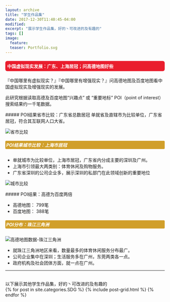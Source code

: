 ```yaml
---
layout: archive
title: "学生作品集"
date: 2017-12-30T11:40:45-04:00
modified:
excerpt: "展示学生作品集，好的丶可改进的及有趣的"
tags: []
image: 
  feature: 
  teaser: Portfolio.svg
---
```


<style>
h4{background: #EA1D2D; color:white; border-radius:6px; padding:6px;}
h5{background: #D19F2A; color:white; border-radius:3px; padding:3px;}
</style>
<h4>中国虚拟现实发展：广东、上海居冠；问高德地图好些</h4>
『中国哪里有虚拟现实？』『中国哪里有增强现实？』问高德地图及百度地图看中国虚拟现实及增强现实的发展。

此研究根据读取高德及百度地图“兴趣点” 或 “重要地标” POI（point of interest）搜索结果约一千笔数据。

<div class="row">
<div class="col-sm-7" markdown="1"><!-- left -->
##### POI结果省市比较：广东省总数居冠
单就省及直辖市为比较单位，广东省居冠，符合其互联网人口大省。

![省市比较](VR_top10p.jpg)

##### POI结果城市比较：上海市居冠

- 单就城市为比较单位，上海市居冠，广东省内分成主要的深圳及广州。
- 上海市引领最大两类别：体育休闲及购物服务。
- 广东省深圳的公司企业多，展示深圳的私部门在此领域创新的重要地位

![城市比较](VR_top10city.jpg)

</div> 
<div class="col-sm-5" markdown="1" ><!-- right -->
##### POI结果：高德为百度两倍

- 高德地图：<i class="fa fa-map-marker" aria-hidden="true"></i><i class="fa fa-map-marker" aria-hidden="true"></i> 799笔
- 百度地图：<i class="fa fa-map-marker" aria-hidden="true"></i> 388笔

##### POI分布：珠江三角洲
![高德地图数据-珠江三角洲](VR_map_Pearl_Delta.jpg)

* 就珠江三角洲地区来看，数量最多的体育休闲服务分布最广。
* 公司企业集中在深圳；生活服务多在广州，东莞两类各一点。
* 政府机构及社会团体方面，就一点在广州。

</div>


<hr>
<br/>
以下展示其他学生作品集，好的丶可改进的及有趣的

<div class="tiles">
{% for post in site.categories.SDG %}
  {% include post-grid.html %}
{% endfor %}
</div><!-- /.tiles 把所有categories 有 SDG 的列出来-->
